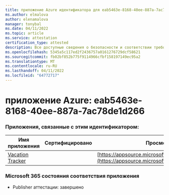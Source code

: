 ```yaml
---
title: приложение Azure идентификатора для eab5463e-8168-40ee-887a-7ac78de1d266
ms.author: elmalova
author: elenamalova
manager: tonybal
ms.date: 04/11/2022
ms.topic: article
ms.service: attestation
certification_type: attested
description: Все доступные сведения о безопасности и соответствии требованиям для eab5463e-8168-40ee-887a-7ac78de1d266.
ms.openlocfilehash: 5345a5c117ed2f2436757a0161276729dcf58621
ms.sourcegitcommit: fb02bf852b775f9114966cfbf158197149ec95a2
ms.translationtype: MT
ms.contentlocale: ru-RU
ms.lasthandoff: 04/11/2022
ms.locfileid: "64772717"
---
```

# <a name="azure-app-id-eab5463e-8168-40ee-887a-7ac78de1d266"></a>приложение Azure: eab5463e-8168-40ee-887a-7ac78de1d266


### <a name="apps-associated-with-this-id"></a>Приложения, связанные с этим идентификатором:
| **Имя приложения** | **Сертифицировано** | **Просмотр в AppSource** |
|--------------|---------------|-----------------------|
| [Vacation Tracker](../forward/WA200002167.md) |  | [https://appsource.microsoft.com/product/office/WA200002167](https://appsource.microsoft.com/product/office/WA200002167) |

### <a name="microsoft-365-app-compliance-status"></a>Microsoft 365 состояния соответствия приложения
- Publisher аттестации: завершено
